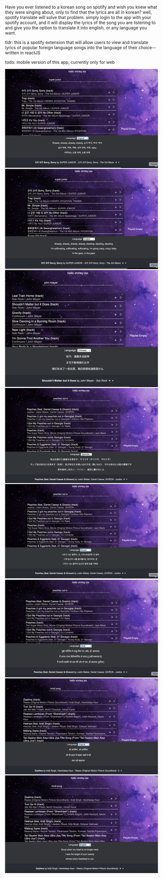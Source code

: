 Have you ever listened to a korean song on spotify and wish you knew what they were singing about, only to find that the lyrics are all in korean? well, spotify translate will solve that problem. simply login to the app with your spotify account, and it will display the lyrics of the song you are listening to and give you the option to translate it into english, or any language you want.

tldr:
this is a spotify extension that will allow users to view and translate lyrics of popular foreign language songs into the language of their choice--written in reactJS

todo: mobile version of this app, currently only for web

![Screenshot](screenshots/Screenshot0.png)
![Screenshot](screenshots/Screenshot1.png)
![Screenshot](screenshots/Screenshot2.png)
![Screenshot](screenshots/Screenshot3.png)
![Screenshot](screenshots/Screenshot4.png)
![Screenshot](screenshots/Screenshot5.png)
![Screenshot](screenshots/Screenshot6.png)
![Screenshot](screenshots/Screenshot7.png)
